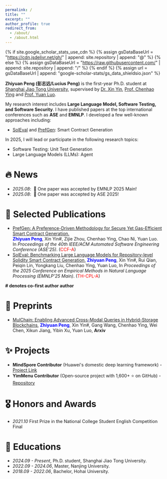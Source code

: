 ```yaml
---
permalink: /
title: ""
excerpt: ""
author_profile: true
redirect_from: 
  - /about/
  - /about.html
---
```


{% if site.google_scholar_stats_use_cdn %}
{% assign gsDataBaseUrl = "https://cdn.jsdelivr.net/gh/" | append: site.repository | append: "@" %}
{% else %}
{% assign gsDataBaseUrl = "https://raw.githubusercontent.com/" | append: site.repository | append: "/" %}
{% endif %}
{% assign url = gsDataBaseUrl | append: "google-scholar-stats/gs_data_shieldsio.json" %}

<span class='anchor' id='about-me'></span>

**Zhiyuan Peng (彭志远/Lucius Peng)** is the first-year Ph.D. student at [Shanghai Jiao Tong University](https://en.sjtu.edu.cn/), supervised by [Dr. Xin Yin](https://vinci-grape.github.io/), [Prof. Chenhao Ying](https://www.cs.sjtu.edu.cn/PeopleDetail.aspx?id=464) and [Prof. Yuan Luo](https://www.cs.sjtu.edu.cn/PeopleDetail.aspx?id=87).

My research interest includes **Large Language Model, Software Testing, and Software Security**. I have published papers at the top international conferences such as **ASE** and **EMNLP**. I developed a few well-known approaches including:
- [SolEval](https://github.com/pzy2000/SolEval) and [PrefGen](https://github.com/pzy2000/PrefGen): Smart Contract Generation

In 2025, I will lead or participate in the following research topics:
- Software Testing: Unit Test Generation
- Large Language Models (LLMs): Agent

# 🔥 News
- *2025.08*: &nbsp;🎉 One paper was accepted by EMNLP 2025 Main!
- *2025.08*: &nbsp;🎉 One paper was accepted by ASE 2025!

<!-- - *2025.02*: &nbsp;🎉 One paper was accepted by CVPR 2025! -->
<!-- - *2024.09*: &nbsp;🎉 One paper was accepted by APSEC 2024! -->
<!-- - *2024.10*: &nbsp;🎉 One paper was accepted by ICSE 2025! -->
<!-- - *2024.09*: &nbsp;🎉 One paper was accepted by TPAMI 2024! -->
<!-- - *2024.09*: &nbsp;🎉 One paper was accepted by TSE 2024! -->
<!-- - *2024.07*: &nbsp;🎉 One paper was accepted by ISSTA 2024! -->
<!-- - *2023.05*: &nbsp;🎉 One paper was accepted by FSE 2023!  -->
<!-- - *2023.03*: &nbsp;🎉 One paper was accepted by ICPC 2023! -->
<!-- - *2022.11*: &nbsp;🎉 One paper was accepted by ISPA 2022! -->

# 📝 Selected Publications

- [PrefGen: A Preference-Driven Methodology for Secure Yet Gas-Efficient Smart Contract Generation.](https://arxiv.org/abs/2506.03006)<br>
  <span style="color: blue;">**Zhiyuan Peng**</span>, Xin Yin\#, Zijie Zhou, Chenhao Ying, Chao Ni, Yuan Luo.<br>
  In *Proceedings of the 40th IEEE/ACM Automated Software Engineering Conference (ASE'25)*. (<span style="color:red">CCF-A</span>)
- [SolEval: Benchmarking Large Language Models for Repository-level Solidity Smart Contract Generation](https://arxiv.org/pdf/2502.18793), <span style="color: blue;">**Zhiyuan Peng**</span>, Xin Yin\#, Rui Qian, Peiqin Lin, Yongkang Liu, Chenhao Ying, Yuan Luo, In *Proceedings of the 2025 Conference on Empirical Methods in Natural Language Processing (EMNLP’25 Main)*. (<span style="color:red">TH-CPL-A</span>)

**\# denotes co-first author author**


# 📝 Preprints
- [MulChain: Enabling Advanced Cross-Modal Queries in Hybrid-Storage Blockchains](https://arxiv.org/pdf/2502.18258), <span style="color: blue;">**Zhiyuan Peng**</span>, Xin Yin\#, Gang Wang, Chenhao Ying, Wei Chen, Xikun Jiang, Yibin Xu, Yuan Luo, **Arxiv**


# ✨ Projects

- **MindSpore Contributor** (Huawei's domestic deep learning framework) - [Project Link](https://gitee.com/mindspore/models)  
- **YimMenu Contributor** (Open-source project with 1,600+ ⭐ on GitHub) - [Repository](https://github.com/YimMenu/YimMenu)

# 🎖 Honors and Awards

- *2021.10* First Prize in the National College Student English Competition Final


# 📖 Educations
- *2024.09 - Present*, Ph.D. student, Shanghai Jiao Tong University.
- *2022.09 - 2024.06*, Master, Nanjing University.
- *2018.09 - 2022.06*, Bachelor, Hohai University.

[//]: # (# 💬 Invited Talks)

[//]: # (- *2021.06*, Lorem ipsum dolor sit amet, consectetur adipiscing elit. Vivamus ornare aliquet ipsum, ac tempus justo dapibus sit amet. )

[//]: # (- *2021.03*, Lorem ipsum dolor sit amet, consectetur adipiscing elit. Vivamus ornare aliquet ipsum, ac tempus justo dapibus sit amet.  \| [\[video\]]&#40;https://github.com/&#41;)

<!-- # 💻 Internships -->

<!-- - *2025.05 - 2025.08*, LIGHTSPEED STUDIOS in Tencent -->